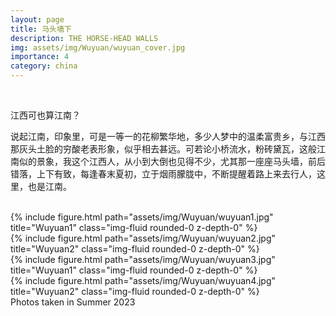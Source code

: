 ```yaml
---
layout: page
title: 马头墙下
description: THE HORSE-HEAD WALLS
img: assets/img/Wuyuan/wuyuan_cover.jpg
importance: 4
category: china
---
```


<br/>

江西可也算江南？

说起江南，印象里，可是一等一的花柳繁华地，多少人梦中的温柔富贵乡，与江西那灰头土脸的穷酸老表形象，似乎相去甚远。可若论小桥流水，粉砖黛瓦，这般江南似的景象，我这个江西人，从小到大倒也见得不少，尤其那一座座马头墙，前后错落，上下有致，每逢春末夏初，立于烟雨朦胧中，不断提醒着路上来去行人，这里，也是江南。

<br/>


<div class="row">
    <div class="col-md-6 mt-3">
        {% include figure.html path="assets/img/Wuyuan/wuyuan1.jpg" title="Wuyuan1" class="img-fluid rounded-0 z-depth-0" %}
    </div>
    <div class="col-md-6 mt-3">
        {% include figure.html path="assets/img/Wuyuan/wuyuan2.jpg" title="Wuyuan2" class="img-fluid rounded-0 z-depth-0" %}
    </div>
</div>

<div class="row">
    <div class="col-md-6 mt-3">
        {% include figure.html path="assets/img/Wuyuan/wuyuan3.jpg" title="Wuyuan1" class="img-fluid rounded-0 z-depth-0" %}
    </div>
    <div class="col-md-6 mt-3">
        {% include figure.html path="assets/img/Wuyuan/wuyuan4.jpg" title="Wuyuan2" class="img-fluid rounded-0 z-depth-0" %}
    </div>
</div>



<div class="caption">
    Photos taken in Summer 2023
</div>

